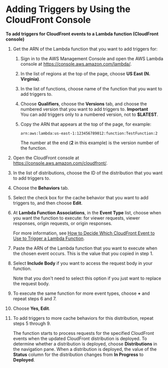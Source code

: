 # Adding Triggers by Using the CloudFront Console<a name="lambda-edge-add-triggers-cf-console"></a><a name="lambda-create-functions-add-triggers-cloudfront-console-procedure"></a>

**To add triggers for CloudFront events to a Lambda function \(CloudFront console\)**

1. Get the ARN of the Lambda function that you want to add triggers for:

   1. Sign in to the AWS Management Console and open the AWS Lambda console at [https://console\.aws\.amazon\.com/lambda/](https://console.aws.amazon.com/lambda/)\.

   1. In the list of regions at the top of the page, choose **US East \(N\. Virginia\)**\.

   1. In the list of functions, choose name of the function that you want to add triggers to\.

   1. Choose **Qualifiers**, choose the **Versions** tab, and choose the numbered version that you want to add triggers to\.
**Important**  
You can add triggers only to a numbered version, not to **$LATEST**\.

   1. Copy the ARN that appears at the top of the page, for example:

      `arn:aws:lambda:us-east-1:123456789012:function:TestFunction:2`

      The number at the end \(**2** in this example\) is the version number of the function\.

1. Open the CloudFront console at [ https://console\.aws\.amazon\.com/cloudfront/](https://console.aws.amazon.com/cloudfront/)\.

1. In the list of distributions, choose the ID of the distribution that you want to add triggers to\.

1. Choose the **Behaviors** tab\.

1. Select the check box for the cache behavior that you want to add triggers to, and then choose **Edit**\.

1. At **Lambda Function Associations**, in the **Event Type** list, choose when you want the function to execute: for viewer requests, viewer responses, origin requests, or origin responses\. 

   For more information, see [How to Decide Which CloudFront Event to Use to Trigger a Lambda Function](lambda-how-to-choose-event.md)\.

1. Paste the ARN of the Lambda function that you want to execute when the chosen event occurs\. This is the value that you copied in step 1\.

1. Select **Include Body** if you want to access the request body in your function\.

   Note that you don't need to select this option if you just want to replace the request body\.

1. To execute the same function for more event types, choose **\+** and repeat steps 6 and 7\.

1. Choose **Yes, Edit**\.

1. To add triggers to more cache behaviors for this distribution, repeat steps 5 through 9\.

   The function starts to process requests for the specified CloudFront events when the updated CloudFront distribution is deployed\. To determine whether a distribution is deployed, choose **Distributions** in the navigation pane\. When a distribution is deployed, the value of the **Status** column for the distribution changes from **In Progress** to **Deployed**\.